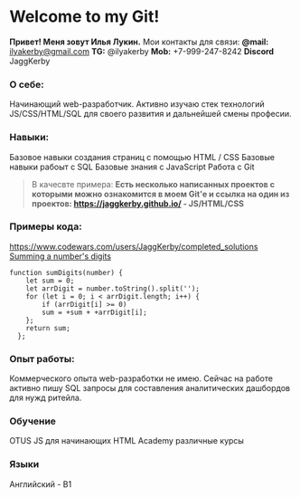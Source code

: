 # Welcome to my Git!

**Привет! Меня зовут Илья Лукин.**
Мои контакты для связи: 
**@mail:** ilyakerby@gmail.com
**TG:** @ilyakerby
**Mob:** +7-999-247-8242
**Discord** JaggKerby

### О себе:
Начинающий web-разработчик. Активно изучаю стек технологий JS/CSS/HTML/SQL  для своего развития и дальнейшей смены професии. 

### Навыки:
Базовое навыки создания страниц с помощью HTML / CSS 
Базовые навыки рабоыт с SQL 
Базовые знания с JavaScript 
Работа с Git 
> В качесвте примера: 
> **Есть несколько написанных проектов с которыми можно ознакомится в моем Git'e и ссылка на один из проектов: https://jaggkerby.github.io/ - JS/HTML/CSS** 
### Примеры кода: 
https://www.codewars.com/users/JaggKerby/completed_solutions
[Summing a number's digits](https://www.codewars.com/kata/52f3149496de55aded000410)

    function sumDigits(number) {
        let sum = 0;
        let arrDigit = number.toString().split('');
        for (let i = 0; i < arrDigit.length; i++) {
            if (arrDigit[i] >= 0)
            sum = +sum + +arrDigit[i];
        };
        return sum;
      };

### Опыт работы: 
Коммерческого опыта web-разработки не имею. Сейчас на работе активно пишу SQL запросы для составления аналитических дашбордов для нужд ритейла. 

### Обучение

OTUS JS для начинающих 
HTML Academy различные курсы 

### Языки 
Английский - B1 
